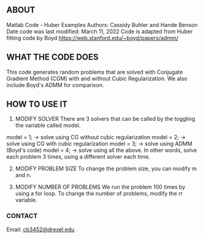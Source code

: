 ## ABOUT 
Matlab Code - Huber Examples
Authors: Cassidy Buhler and Hande Benson
Date code was last modified: March 11, 2022
Code is adapted from Huber fitting code by Boyd https://web.stanford.edu/~boyd/papers/admm/

## WHAT THE CODE DOES 
This code generates random problems that are solved with Conjugate Gradient Method (CGM) with and without Cubic Regularization.
We also include Boyd's ADMM for comparison.

## HOW TO USE IT

1. MODIFY SOLVER
There are 3 solvers that can be called by the toggling the variable called model. 

model = 1; -> solve using CG without cubic regularization 
model = 2; -> solve using CG with cubic regularization 
model = 3; -> solve using ADMM (Boyd's code)
model = 4; -> solve using all the above. In other words, solve each problem 3 times, using a different solver each time. 

2. MODIFY PROBLEM SIZE
To change the problem size, you can modify m and n. 

3. MODIFY NUMBER OF PROBLEMS
We run the problem 100 times by using a for loop. To change the number of problems, modify the rr variable. 


### CONTACT 
Email: cb3452@drexel.edu 

